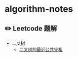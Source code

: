 # algorithm-notes

## :pencil2: Leetcode 题解
- 二叉树
  - [二叉树的最近公共先祖](https://github.com/CheneyKwok/algorithm-notes/blob/main/notes/%E4%BA%8C%E5%8F%89%E6%A0%91%E7%9A%84%E6%9C%80%E8%BF%91%E5%85%AC%E5%85%B1%E5%85%88%E7%A5%96.md)
 
